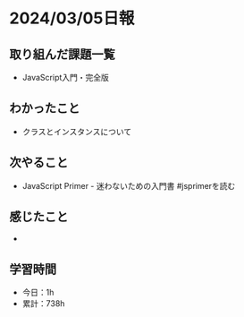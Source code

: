 # 2024/03/05日報
## 取り組んだ課題一覧
- JavaScript入門・完全版

## わかったこと
- クラスとインスタンスについて

## 次やること
- JavaScript Primer - 迷わないための入門書 #jsprimerを読む

## 感じたこと
- 

## 学習時間
- 今日：1h
- 累計：738h
